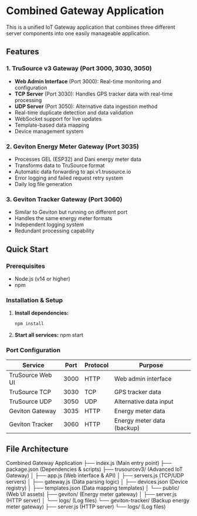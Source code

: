 # Combined Gateway Application

This is a unified IoT Gateway application that combines three different server components into one easily manageable application.

## Features

### 1. TruSource v3 Gateway (Port 3000, 3030, 3050)
- **Web Admin Interface** (Port 3000): Real-time monitoring and configuration
- **TCP Server** (Port 3030): Handles GPS tracker data with real-time processing
- **UDP Server** (Port 3050): Alternative data ingestion method
- Real-time duplicate detection and data validation
- WebSocket support for live updates
- Template-based data mapping
- Device management system

### 2. Geviton Energy Meter Gateway (Port 3035)
- Processes GEL (ESP32) and Dani energy meter data
- Transforms data to TruSource format
- Automatic data forwarding to api.v1.trusource.io
- Error logging and failed request retry system
- Daily log file generation

### 3. Geviton Tracker Gateway (Port 3060)
- Similar to Geviton but running on different port
- Handles the same energy meter formats
- Independent logging system
- Redundant processing capability

## Quick Start

### Prerequisites
- Node.js (v14 or higher)
- npm

### Installation & Setup

1. **Install dependencies:**
   ```bash
   npm install

2. **Start all services:**
    npm start

### Port Configuration
| Service          | Port | Protocol | Purpose                    |
| ---------------- | ---- | -------- | -------------------------- |
| TruSource Web UI | 3000 | HTTP     | Web admin interface        |
| TruSource TCP    | 3030 | TCP      | GPS tracker data           |
| TruSource UDP    | 3050 | UDP      | Alternative data input     |
| Geviton Gateway  | 3035 | HTTP     | Energy meter data          |
| Geviton Tracker  | 3060 | HTTP     | Energy meter data (backup) |

## File Architecture
Combined Gateway Application
├── index.js (Main entry point)
├── package.json (Dependencies & scripts)
├── trusourcev3/ (Advanced IoT Gateway)
│   ├── app.js (Web interface & API)
│   ├── servers.js (TCP/UDP servers)
│   ├── gateway.js (Data parsing logic)
│   ├── devices.json (Device registry)
│   ├── templates.json (Data mapping templates)
│   └── public/ (Web UI assets)
├── geviton/ (Energy meter gateway)
│   ├── server.js (HTTP server)
│   └── logs/ (Log files)
└── geviton-tracker/ (Backup energy meter gateway)
    ├── server.js (HTTP server)
    └── logs/ (Log files)